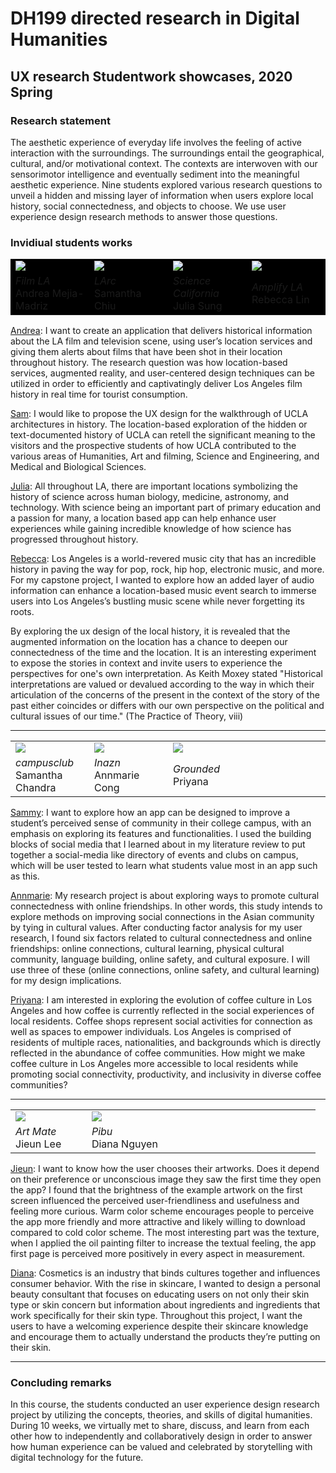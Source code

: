 # DH199 directed research in Digital Humanities 
## UX research Studentwork showcases, 2020 Spring

### Research statement

The aesthetic experience of everyday life involves the feeling of active interaction with the surroundings. The surroundings entail the geographical, cultural, and/or motivational context. The contexts are interwoven with our sensorimotor intelligence and eventually sediment into the meaningful aesthetic experience. Nine students explored various research questions to unveil a hidden and missing layer of information when users explore local history, social connectedness, and objects to choose. We use user experience design research methods to answer those questions.

### Invidiual students works

<table style="background-color: black">
  <tr>
    <td width="25%"> <a href="https://ux-ui-design-lab.github.io/DH199/2020Spring/andrea-flim-3s.gif"> <img src="https://ux-ui-design-lab.github.io/DH199/2020Spring/andrea-filmLA.png" ></a>
    </td>
    <td width="25%">  <a href="https://ux-ui-design-lab.github.io/DH199/2020Spring/sam-LArc.png" target="_blank"> <img src="https://ux-ui-design-lab.github.io/DH199/2020Spring/sam-chui-LArc-3s-23delay.gif" ></a>
    </td>
    <td width="25%"> <a href="https://ux-ui-design-lab.github.io/DH199/2020Spring/julia-3d.gif"> <img src="https://ux-ui-design-lab.github.io/DH199/2020Spring/julia-science.png" ></a>
    </td>
    <td width="25%">  <a href="https://ux-ui-design-lab.github.io/DH199/2020Spring/rebecca-amplifyLA.png"> <img src="https://ux-ui-design-lab.github.io/DH199/2020Spring/rebecca-amplifyLA-3d-50delay.gif" ></a>
    </td>
  </tr>
  <tr>
    <td width="25%"> <em> Film LA</em> <br> Andrea Mejia-Madriz  
    </td>
    <td width="25%"> <em> LArc </em> <br> Samantha Chiu 
    </td>
    <td width="25%"> <em> Science California </em> <br> Julia Sung
    </td>
    <td width="25%"> <em> Amplify LA </em> <br> Rebecca Lin
    </td>
  </tr>
</table>

[Andrea](https://andreamaria1116.github.io/DH199/): I want to create an application that delivers historical information about the LA film and television scene, using user’s location services and giving them alerts about films that have been shot in their location throughout history. The research question was how location-based services, augmented reality, and user-centered design techniques can be utilized in order to efficiently and captivatingly deliver Los Angeles film history in real time for tourist consumption. 

[Sam](https://samanthachiuu.github.io/DH199/): I would like to propose the UX design for the walkthrough of UCLA architectures in history. The location-based exploration of the hidden or text-documented history of UCLA can retell the significant meaning to the visitors and the prospective students of how UCLA contributed to the various areas of Humanities, Art and filming, Science and Engineering, and Medical and Biological Sciences.

[Julia](https://jsung125.wixsite.com/dh199-20sp): All throughout LA, there are important locations symbolizing the history of science across human biology, medicine, astronomy, and technology.  With science being an important part of primary education and a passion for many, a location based app can help enhance user experiences while gaining incredible knowledge of how science has progressed throughout history.

[Rebecca](https://rlin824.wixsite.com/dh199-rebeccalin): Los Angeles is a world-revered music city that has an incredible history in paving the way for pop, rock, hip hop, electronic music, and more. For my capstone project, I wanted to explore how an added layer of audio information can enhance a location-based music event search to immerse users into Los Angeles’s bustling music scene while never forgetting its roots. 


By exploring the ux design of the local history, it is revealed that the augmented information on the location has a chance to deepen our connectedness of the time and the location. It is an interesting experiment to expose the stories in context and invite users to experience the perspectives for one's own interpretation. As Keith Moxey stated "Historical interpretations are valued or devalued according to the way in which their articulation of the concerns of the present in the context of the story of the past either coincides or differs with our own perspective on the political and cultural issues of our time." (The Practice of Theory, viii)

---

<table style="border: none">
  <tr>
    <td width="25%"> <a href="https://ux-ui-design-lab.github.io/DH199/2020Spring/SammyChandra-campusclub.gif" target="_blank"> <img src="https://ux-ui-design-lab.github.io/DH199/2020Spring/SammyChandra-campusclub.png"></a>
    </td>
    <td width="25%">  <img src="https://ux-ui-design-lab.github.io/DH199/2020Spring/andrea-flim-3s.gif" >
    </td>
    <td width="25%"> <a href="https://ux-ui-design-lab.github.io/DH199/2020Spring/Priyana-shell.mp4" target="_blank" > <img src="https://ux-ui-design-lab.github.io/DH199/2020Spring/priyana-grounded.png" ></a>
    </td>
    <td width="25%">  
    </td>
  </tr>
  <tr>
    <td width="25%"> <em> campusclub </em> <br> Samantha Chandra 
    </td>
    <td width="25%"> <em> Inazn </em> <br> Annmarie Cong 
    </td>
    <td width="25%"> <em> Grounded </em> <br> Priyana
    </td>
  </tr>
</table>

[Sammy](https://samanthachandra1.wixsite.com/dh199): I want to explore how an app can be designed to improve a student’s perceived sense of community in their college campus, with an emphasis on exploring its features and functionalities. I used the building blocks of social media that I learned about in my literature review to put together a social-media like directory of events and clubs on campus, which will be user tested to learn what students value most in an app such as this. 

[Annmarie](https://anncong.github.io/DH_199S/): My research project is about exploring ways to promote cultural connectedness with online friendships. In other words, this study intends to explore methods on improving social connections in the Asian community by tying in cultural values. After conducting factor analysis for my user research, I found six factors related to cultural connectedness and online friendships: online connections, cultural learning, physical cultural community, language building, online safety, and cultural exposure. I will use three of these (online connections, online safety, and cultural learning) for my design implications. 

[Priyana](https://priyanapatel57.github.io/DH199/): I am interested in exploring the evolution of coffee culture in Los Angeles and how coffee is currently reflected in the social experiences of local residents. Coffee shops represent social activities for connection as well as spaces to empower individuals. Los Angeles is comprised of residents of multiple races, nationalities, and backgrounds which is directly reflected in the abundance of coffee communities. How might we make coffee culture in Los Angeles more accessible to local residents while promoting social connectivity, productivity, and inclusivity in diverse coffee communities?


---

<table style="border: none">
  <tr>
    <td width="25%"> <a href="https://ux-ui-design-lab.github.io/DH199/2020Spring/Jieun-artmate.gif" target="_blank" > <img src="https://ux-ui-design-lab.github.io/DH199/2020Spring/jieun-artmate.png" ></a>
    </td>
    <td width="25%"> <a href="https://ux-ui-design-lab.github.io/DH199/2020Spring/Diana-pibu.mp4" target="_blank" > <img src="https://ux-ui-design-lab.github.io/DH199/2020Spring/diana-pibu.png" ></a>
    </td>
    <td width="25%">  
    </td>
    <td width="25%">  
    </td>
  </tr>
  <tr>
    <td width="25%"> <em> Art Mate </em> <br> Jieun Lee
    </td>
    <td width="25%"> <em> Pibu </em> <br> Diana Nguyen
    </td>
  </tr>
</table>

[Jieun](http://artmate.surge.sh/index.html): I want to know how the user chooses their artworks. Does it depend on their preference or unconscious image they saw the first time they open the app? I found that the brightness of the example artwork on the first screen influenced the perceived user-friendliness and usefulness and feeling more curious. Warm color scheme encourages people to perceive the app more friendly and more attractive and likely willing to download compared to cold color scheme. The most interesting part was the texture, when I applied the oil painting filter to increase the textual feeling, the app first page is perceived more positively in every aspect in measurement. 

[Diana](https://xdianasmiles.wixsite.com/pibu): Cosmetics is an industry that binds cultures together and influences consumer behavior. With the rise in skincare, I wanted to design a personal beauty consultant that focuses on educating users on not only their skin type or skin concern but information about ingredients and ingredients that work specifically for their skin type. Throughout this project, I want the users to have a welcoming experience despite their skincare knowledge and encourage them to actually understand the products they’re putting on their skin. 

---

### Concluding remarks 

In this course, the students conducted an user experience design research project by utilizing the concepts, theories, and skills of digital humanities. During 10 weeks, we virtually met to share, discuss, and learn from each other how to independently and collaboratively design in order to answer how human experience can be valued and celebrated by storytelling with digital technology for the future. 
